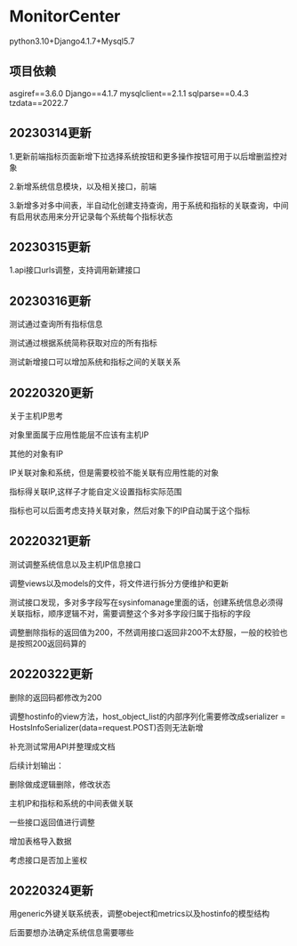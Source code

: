# MonitorCenter
python3.10+Django4.1.7+Mysql5.7
## 项目依赖
﻿asgiref==3.6.0
Django==4.1.7
mysqlclient==2.1.1
sqlparse==0.4.3
tzdata==2022.7





## 20230314更新

1.更新前端指标页面新增下拉选择系统按钮和更多操作按钮可用于以后增删监控对象

2.新增系统信息模块，以及相关接口，前端

3.新增多对多中间表，半自动化创建支持查询，用于系统和指标的关联查询，中间有启用状态用来分开记录每个系统每个指标状态



## 20230315更新

1.api接口urls调整，支持调用新建接口



## 20230316更新

测试通过查询所有指标信息

测试通过根据系统简称获取对应的所有指标

测试新增接口可以增加系统和指标之间的关联关系



## 20220320更新

关于主机IP思考

对象里面属于应用性能层不应该有主机IP

其他的对象有IP

IP关联对象和系统，但是需要校验不能关联有应用性能的对象

指标得关联IP,这样子才能自定义设置指标实际范围

指标也可以后面考虑支持关联对象，然后对象下的IP自动属于这个指标



## 20220321更新

测试调整系统信息以及主机IP信息接口

调整views以及models的文件，将文件进行拆分方便维护和更新

测试接口发现，多对多字段写在sysinfomanage里面的话，创建系统信息必须得关联指标，顺序逻辑不对，需要调整这个多对多字段归属于指标的字段

调整删除指标的返回值为200，不然调用接口返回非200不太舒服，一般的校验也是按照200返回码算的



## 20220322更新

删除的返回码都修改为200

调整hostinfo的view方法，host_object_list的内部序列化需要修改成serializer = HostsInfoSerializer(data=request.POST)否则无法新增

补充测试常用API并整理成文档



后续计划输出：

删除做成逻辑删除，修改状态

主机IP和指标和系统的中间表做关联

一些接口返回值进行调整

增加表格导入数据

考虑接口是否加上鉴权



## 20220324更新

用generic外键关联系统表，调整obeject和metrics以及hostinfo的模型结构

后面要想办法确定系统信息需要哪些